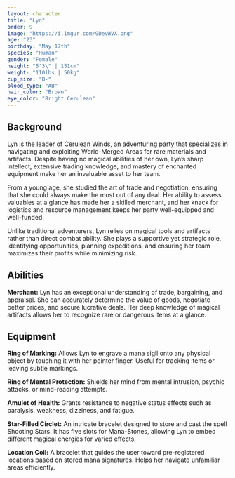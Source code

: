 ```yaml
---
layout: character
title: "Lyn"
order: 9
image: "https://i.imgur.com/9DevWVX.png"
age: "23"
birthday: "May 17th"
species: "Human"
gender: "Female"
height: "5'3\" | 151cm"
weight: "110lbs | 50kg"
cup_size: "B-"
blood_type: "AB"
hair_color: "Brown"
eye_color: "Bright Cerulean"
---
```


## Background

Lyn is the leader of Cerulean Winds, an adventuring party that specializes in navigating and exploiting World-Merged Areas for rare materials and artifacts. Despite having no magical abilities of her own, Lyn’s sharp intellect, extensive trading knowledge, and mastery of enchanted equipment make her an invaluable asset to her team.

From a young age, she studied the art of trade and negotiation, ensuring that she could always make the most out of any deal. Her ability to assess valuables at a glance has made her a skilled merchant, and her knack for logistics and resource management keeps her party well-equipped and well-funded.

Unlike traditional adventurers, Lyn relies on magical tools and artifacts rather than direct combat ability. She plays a supportive yet strategic role, identifying opportunities, planning expeditions, and ensuring her team maximizes their profits while minimizing risk.

## Abilities

**Merchant:** Lyn has an exceptional understanding of trade, bargaining, and appraisal. She can accurately determine the value of goods, negotiate better prices, and secure lucrative deals. Her deep knowledge of magical artifacts allows her to recognize rare or dangerous items at a glance.

## Equipment

**Ring of Marking:** Allows Lyn to engrave a mana sigil onto any physical object by touching it with her pointer finger. Useful for tracking items or leaving subtle markings.  

**Ring of Mental Protection:** Shields her mind from mental intrusion, psychic attacks, or mind-reading attempts.  

**Amulet of Health:** Grants resistance to negative status effects such as paralysis, weakness, dizziness, and fatigue.  

**Star-Filled Circlet:** An intricate bracelet designed to store and cast the spell Shooting Stars. It has five slots for Mana-Stones, allowing Lyn to embed different magical energies for varied effects.  

**Location Coil:** A bracelet that guides the user toward pre-registered locations based on stored mana signatures. Helps her navigate unfamiliar areas efficiently.  
